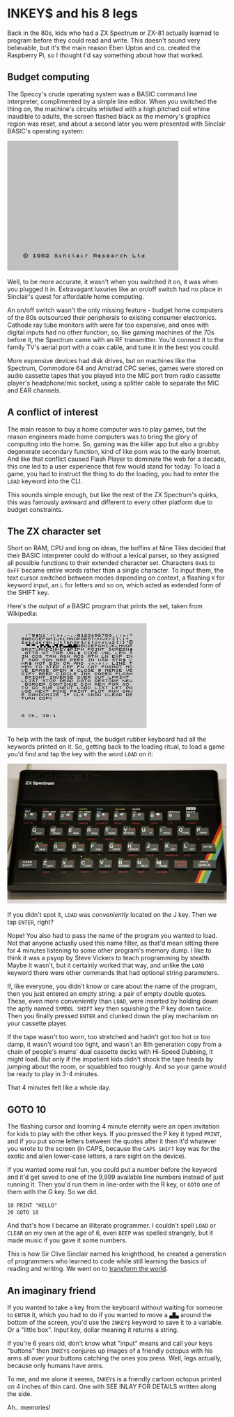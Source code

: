 # INKEY$ and his 8 legs

Back in the 80s, kids who had a ZX Spectrum or ZX-81 actually learned to program
before they could read and write. This doesn't sound very believable, but it's
the main reason Eben Upton and co. created the Raspberry Pi, so I thought I'd
say something about how that worked.

## Budget computing

The Speccy's crude operating system was a BASIC command line interpreter,
complimented by a simple line editor. When you switched the thing on, the
machine's circuits whistled with a high pitched coil whine inaudible to adults,
the screen flashed black as the memory's graphics region was reset, and about a
second later you were presented with Sinclair BASIC's operating system:

![OS](spectrum.png)

Well, to be more accurate, it wasn't when you switched it on, it was when you
plugged it in. Extravagant luxuries like an on/off switch had no place in
Sinclair's quest for affordable home computing.

An on/off switch wasn't the only missing feature - budget home computers of the
80s outsourced their peripherals to existing consumer electronics. Cathode ray
tube monitors with were far too expensive, and ones with digital inputs had no
other function, so, like gaming machines of the 70s before it, the Spectrum came
with an RF transmitter. You'd connect it to the family TV's aerial port with a
coax cable, and tune it in the best you could.

More expensive devices had disk drives, but on machines like the Spectrum,
Commodore 64 and Amstrad CPC series, games were stored on audio cassette tapes
that you played into the MIC port from radio cassette player's headphone/mic
socket, using a splitter cable to separate the MIC and EAR channels.

## A conflict of interest

The main reason to buy a home computer was to play games, but the reason
engineers made home computers was to bring the glory of computing into the home.
So, gaming was the killer app but also a grubby degenerate secondary function,
kind of like porn was to the early Internet. And like that conflict caused Flash
Player to dominate the web for a decade, this one led to a user experience that
few would stand for today: To load a game, you had to instruct the thing to do
the loading, you had to enter the `LOAD` keyword into the CLI.

This sounds simple enough, but like the rest of the ZX Spectrum's quirks, this
was famously awkward and different to every other platform due to budget
constraints.

## The ZX character set

Short on RAM, CPU and long on ideas, the boffins at Nine Tiles decided that
their BASIC interpreter could do without a lexical parser, so they assigned all
possible functions to their extended character set. Characters `0xA5` to `0xFF`
became entire words rather than a single character. To input them, the text
cursor switched between modes depending on context, a flashing `K` for keyword
input, an `L` for letters and so on, which acted as extended form of the SHIFT
key.

Here's the output of a BASIC program that prints the set, taken from Wikipedia:

![charset](characters.png)

To help with the task of input, the budget rubber keyboard had all the keywords
printed on it. So, getting back to the loading ritual, to load a game you'd find
and tap the key with the word `LOAD` on it:

![keyboard](zx-buttons.webp)

If you didn't spot it, `LOAD` was *conveniently* located on the J key. Then we
tap `ENTER`, right?

Nope! You also had to pass the name of the program you wanted to load. Not that
anyone actually used this name filter, as that'd mean sitting there for 4
minutes listening to some other program's memory dump. I like to think it was a
psyop by Steve Vickers to teach programming by stealth. Maybe it wasn't, but it
certainly worked that way, and unlike the `LOAD` keyword there were other
commands that had optional string parameters.

If, like everyone, you didn't know or care about the name of the program, then
you just entered an empty string: a pair of empty double quotes. These, even
more conveniently than `LOAD`, were inserted by holding down the aptly named
`SYMBOL SHIFT` key then squishing the P key down twice. Then you finally pressed
`ENTER` and clunked down the play mechanism on your cassette player.

If the tape wasn't too worn, too stretched and hadn't got too hot or too damp,
it wasn't wound too tight, and wasn't an 8th generation copy from a chain of
people's mums' dual cassette decks with Hi-Speed Dubbing, it might load. But
only if the impatient kids didn't shock the tape heads by jumping about the
room, or squabbled too roughly. And so your game would be ready to play in 3-4
minutes.

That 4 minutes felt like a whole day.

## GOTO 10

The flashing cursor and looming 4 minute eternity were an open invitation for
kids to play with the other keys. If you pressed the P key it typed `PRINT`, and
if you put some letters between the quotes after it then it'd whatever you wrote
to the screen (in CAPS, because the `CAPS SHIFT` key was for the exotic and
alien lower-case letters, a rare sight on the device).

If you wanted some real fun, you could put a number before the keyword and it'd
get saved to one of the 9,999 available line numbers instead of just running it.
Then you'd run them in line-order with the R key, or `GOTO` one of them with the
G key. So we did.

```basic
10 PRINT "HELLO"
20 GOTO 10
```

And that's how I became an illiterate programmer. I couldn't spell `LOAD` or
`CLEAR` on my own at the age of 6, even `BEEP` was spelled strangely, but it
made music if you gave it some numbers.

This is how Sir Clive Sinclair earned his knighthood, he created a generation of
programmers who learned to code while still learning the basics of reading and
writing. We went on to [transform the world](https://youtu.be/IagZIM9MtLo).

## An imaginary friend

If you wanted to take a key from the keyboard without waiting for someone to
`ENTER` it, which you had to do if you wanted to move a `▄█▄` around the bottom
of the screen, you'd use the `INKEY$` keyword to save it to a variable. Or a
"little box". Input key, dollar meaning it returns a string.

If you're 6 years old, don't know what "input" means and call your keys
"buttons" then `INKEY$` conjures up images of a friendly octopus with his arms
all over your buttons catching the ones you press. Well, legs actually, because
only humans have arms.

To me, and me alone it seems, `INKEY$` is a friendly cartoon octopus printed on
4 inches of thin card. One with SEE INLAY FOR DETAILS written along the side.

Ah.. memories!
